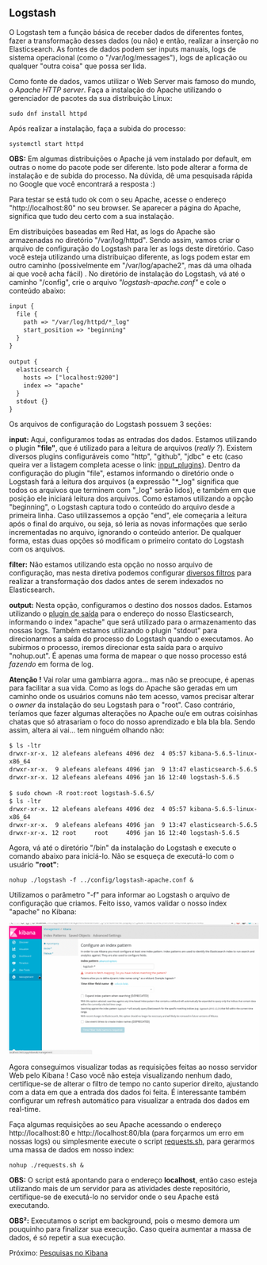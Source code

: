## Logstash

O Logstash tem a função básica de receber dados de diferentes fontes, fazer a transformação desses dados (ou não) e então, realizar a inserção no Elasticsearch. As fontes de dados podem ser inputs manuais, logs de sistema operacional (como o "/var/log/messages"), logs de aplicação ou qualquer "outra coisa" que possa ser lida.

Como fonte de dados, vamos utilizar o Web Server mais famoso do mundo, o _Apache HTTP server_. Faça a instalação do Apache utilizando o gerenciador de pacotes da sua distribuição Linux:

```
sudo dnf install httpd
```

Após realizar a instalação, faça a subida do processo:

```
systemctl start httpd
```

__OBS:__ Em algumas distribuições o Apache já vem instalado por default, em outras o nome do pacote pode ser diferente. Isto pode alterar a forma de instalação e de subida do processo. Na dúvida, dê uma pesquisada rápida no Google que você encontrará a resposta :)

Para testar se está tudo ok com o seu Apache, acesse o endereço "http://localhost:80" no seu browser. Se aparecer a página do Apache, significa que tudo deu certo com a sua instalação.

Em distribuições baseadas em Red Hat, as logs do Apache são armazenadas no diretório "/var/log/httpd". Sendo assim, vamos criar o arquivo de configuração do Logstash para ler as logs deste diretório. Caso você esteja utilizando uma distribuiçao diferente, as logs podem estar em outro caminho (possivelmente em "/var/log/apache2", mas dá uma olhada ai que você acha fácil) . No diretório de instalação do Logstash, vá até o caminho "/config", crie o arquivo _"logstash-apache.conf"_ e cole o conteúdo abaixo:

```
input {
  file {
    path => "/var/log/httpd/*_log"
    start_position => "beginning"
  }
}

output {
  elasticsearch {
    hosts => ["localhost:9200"]
    index => "apache"
  }
  stdout {}
}
```

Os arquivos de configuração do Logstash possuem 3 seções:

__input:__ Aqui, configuramos todas as entradas dos dados. Estamos utilizando o plugin __"file"__, que é utilizado para a leitura de arquivos (_really ?_). Existem diversos plugins configuráveis como "http", "github", "jdbc" e etc (caso queira ver a listagem completa acesse o link: [input_plugins](https://www.elastic.co/guide/en/logstash/current/input-plugins.html)). Dentro da configuração do plugin "file", estamos informando o diretório onde o Logstash fará a leitura dos arquivos (a expressão "\*_log" significa que todos os arquivos que terminem com "_log" serão lidos), e também em que posição ele iniciará leitura dos arquivos. Como estamos utilizando a opção "beginning", o Logstash captura todo o conteúdo do arquivo desde a primeira linha. Caso utilizassemos a opção "end", ele começaria a leitura após o final do arquivo, ou seja, só leria as novas informações que serão incrementadas no arquivo, ignorando o conteúdo anterior. De qualquer forma, estas duas opções só modificam o primeiro contato do Logstash com os arquivos.

__filter:__ Não estamos utilizando esta opção no nosso arquivo de configuração, mas nesta diretiva podemos configurar [diversos filtros](https://www.elastic.co/guide/en/logstash/current/filter-plugins.html) para realizar a transformação dos dados antes de serem indexados no Elasticsearch.

__output:__ Nesta opção, configuramos o destino dos nossos dados. Estamos utilizando o [plugin de saída](https://www.elastic.co/guide/en/logstash/current/output-plugins.html) para o endereço do nosso Elasticsearch, informando o index "apache" que será utilizado para o armazenamento das nossas logs. Também estamos utilizando o plugin "stdout" para direcionarmos a saída do processo do Logstash quando o executamos. Ao subirmos o processo, iremos direcionar esta saída para o arquivo "nohup.out". É apenas uma forma de mapear o que nosso processo está _fazendo_ em forma de log.

__Atenção !__ Vai rolar uma gambiarra agora... mas não se preocupe, é apenas para facilitar a sua vida. Como as logs do Apache são geradas em um caminho onde os usuários comuns não tem acesso, vamos precisar alterar o _owner_ da instalação do seu Logstash para o "root". Caso contrário, teríamos que fazer algumas alterações no Apache ou/e em outras coisinhas chatas que só atrasariam o foco do nosso aprendizado e bla bla bla. Sendo assim, altera ai vai... tem ninguém olhando não:

```
$ ls -ltr
drwxr-xr-x. 12 alefeans alefeans 4096 dez  4 05:57 kibana-5.6.5-linux-x86_64
drwxr-xr-x.  9 alefeans alefeans 4096 jan  9 13:47 elasticsearch-5.6.5
drwxr-xr-x. 12 alefeans alefeans 4096 jan 16 12:40 logstash-5.6.5

$ sudo chown -R root:root logstash-5.6.5/
$ ls -ltr
drwxr-xr-x. 12 alefeans alefeans 4096 dez  4 05:57 kibana-5.6.5-linux-x86_64
drwxr-xr-x.  9 alefeans alefeans 4096 jan  9 13:47 elasticsearch-5.6.5
drwxr-xr-x. 12 root     root     4096 jan 16 12:40 logstash-5.6.5

```

Agora, vá até o diretório "/bin" da instalação do Logstash e execute o comando abaixo para iniciá-lo. Não se esqueça de executá-lo com o usuário __"root"__:

```
nohup ./logstash -f ../config/logstash-apache.conf &
```

Utilizamos o parâmetro "-f" para informar ao Logstash o arquivo de configuração que criamos. Feito isso, vamos validar o nosso index "apache" no Kibana:

![](/gifs/apache_index.gif)

Agora conseguimos visualizar todas as requisições feitas ao nosso servidor Web pelo Kibana ! Caso você não esteja visualizando nenhum dado, certifique-se de alterar o filtro de tempo no canto superior direito, ajustando com a data em que a entrada dos dados foi feita. É interessante também configurar um refresh automático para visualizar a entrada dos dados em real-time.

Faça algumas requisições ao seu Apache acessando o endereço http://localhost:80 e http://localhost:80/bla (para forçarmos um erro em nossas logs) ou simplesmente execute o script [requests.sh](scripts/requests.sh), para gerarmos uma massa de dados em nosso index:

```
nohup ./requests.sh &
```

__OBS:__ O script está apontando para o endereço __localhost__, então caso esteja utilizando mais de um servidor para as atividades deste repositório, certifique-se de executá-lo no servidor onde o seu Apache está executando.

__OBS²:__ Executamos o script em background, pois o mesmo demora um pouquinho para finalizar sua execução. Caso queira aumentar a massa de dados, é só repetir a sua execução.

Próximo: [Pesquisas no Kibana](/pages/kibana_searches.md)
